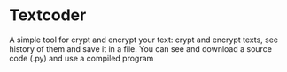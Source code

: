 # Textcoder
A simple tool for crypt and encrypt your text: crypt and encrypt texts, see history of them and save it in a file.
You can see and download a source code (.py) and use a compiled program
